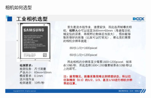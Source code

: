 相机如何选型

<img title="" src="../img/7df1535482b8e13a408a71177cdde243ab7186c7.jpg" alt="" width="445">
